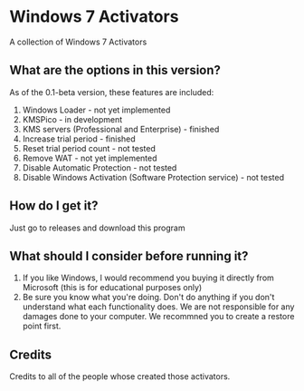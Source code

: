# Windows 7 Activators
A collection of Windows 7 Activators

## What are the options in this version?
As of the 0.1-beta version, these features are included:
1) Windows Loader - not yet implemented
2) KMSPico - in development
3) KMS servers (Professional and Enterprise) - finished
4) Increase trial period - finished
5) Reset trial period count - not tested
6) Remove WAT - not yet implemented
7) Disable Automatic Protection - not tested
8) Disable Windows Activation (Software Protection service) - not tested

## How do I get it?
Just go to releases and download this program

## What should I consider before running it?
1) If you like Windows, I would recommend you buying it directly from Microsoft (this is for educational purposes only)
2) Be sure you know what you're doing. Don't do anything if you don't understand what each functionality does. We are not responsible for any damages done to your computer. We recommned you to create a restore point first.

## Credits
Credits to all of the people whose created those activators.
